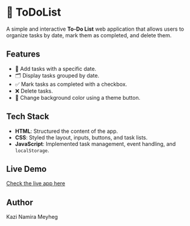 # 📝 ToDoList

A simple and interactive **To-Do List** web application that allows users to organize tasks by date, mark them as completed, and delete them.

## Features
- 📅 Add tasks with a specific date.
- 🗂 Display tasks grouped by date.
- ✅ Mark tasks as completed with a checkbox.
- ❌ Delete tasks.
- 🎨 Change background color using a theme button.

## Tech Stack
- **HTML**: Structured the content of the app.
- **CSS**: Styled the layout, inputs, buttons, and task lists.
- **JavaScript**: Implemented task management, event handling, and `localStorage`.

## Live Demo
[Check the live app here](https://to-do-list-by-namira-2yyvux3jt-namira-meyheg-s-projects.vercel.app/)

## Author
Kazi Namira Meyheg  
